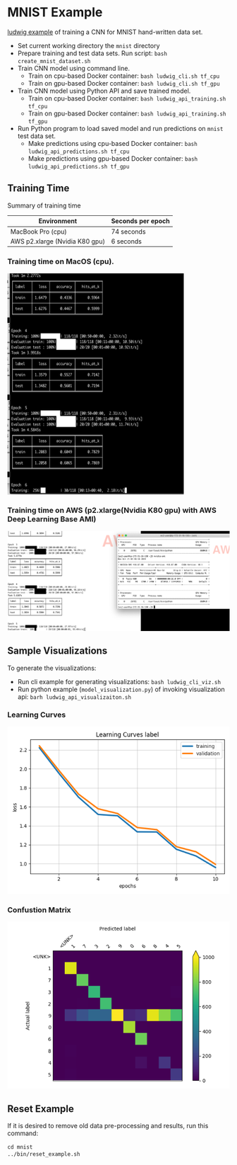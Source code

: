 # MNIST Example

[ludwig example](https://uber.github.io/ludwig/examples/#image-classification-mnist) of training a CNN for MNIST hand-written data set.

* Set current working directory the `mnist` directory
* Prepare training and test data sets.  Run script: `bash create_mnist_dataset.sh`
* Train CNN model using command line.  
  * Train on cpu-based Docker container: `bash ludwig_cli.sh tf_cpu`
  * Train on gpu-based Docker container: `bash ludwig_cli.sh tf_gpu`
* Train CNN model using Python API and save trained model.  
  * Train on cpu-based Docker container: `bash ludwig_api_training.sh tf_cpu`
  * Train on gpu-based Docker container: `bash ludwig_api_training.sh tf_gpu`
* Run Python program to load saved model and run predictions on `mnist` test data set.
  * Make predictions using cpu-based Docker container: `bash ludwig_api_predictions.sh tf_cpu`
  * Make predictions using gpu-based Docker container: `bash ludwig_api_predictions.sh tf_gpu`

## Training Time
Summary of training time

|Environment|Seconds per epoch|
|-----------|-----------------|
|MacBook Pro (cpu)| 74 seconds|
|AWS p2.xlarge (Nvidia K80 gpu)| 6 seconds|

### Training time on MacOS (cpu).
<img src="https://github.com/jimthompson5802/ludwig_examples/blob/master/images/ludwig_tf_cpu_timing.png" width="400" 
  height="500">

### Training time on AWS (p2.xlarge(Nvidia K80 gpu) with AWS Deep Learning Base AMI) 
![](../images/ludwig_tf_gpu_timing.png)

## Sample Visualizations
To generate the visualizations:
* Run cli example for generating visualizations: `bash ludwig_cli_viz.sh`
* Run python example (`model_visualization.py`) of invoking visualization api: `barh ludwig_api_visualizaiton.sh`

### Learning Curves
![](./viz_api/learning_curves_label_loss.png)

### Confustion Matrix
![](./viz/confusion_matrix__label_top11.png)

## Reset Example
If it is desired to remove old data pre-processing and results, run this command:
``` 
cd mnist
../bin/reset_example.sh
```